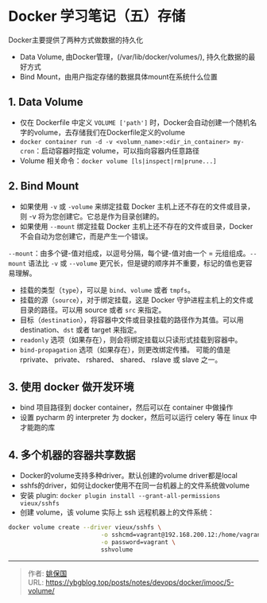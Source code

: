 # Docker 学习笔记（五）存储


Docker主要提供了两种方式做数据的持久化

- Data Volume, 由Docker管理，(/var/lib/docker/volumes/), 持久化数据的最好方式
- Bind Mount，由用户指定存储的数据具体mount在系统什么位置

## 1. Data Volume

- 仅在 Dockerfile 中定义 `VOLUME ['path']` 时，Docker会自动创建一个随机名字的volume，去存储我们在Dockerfile定义的volume
- `docker container run -d -v <volumn_name>:<dir_in_container> my-cron`：启动容器时指定 volume，可以指向容器内任意路径
- Volume 相关命令：`docker volume [ls|inspect|rm|prune...]`

## 2. Bind Mount

- 如果使用 `-v` 或 `-volume` 来绑定挂载 Docker 主机上还不存在的文件或目录，则 -v 将为您创建它。它总是作为目录创建的。
- 如果使用 `--mount` 绑定挂载 Docker 主机上还不存在的文件或目录，Docker 不会自动为您创建它，而是产生一个错误。

`--mount`：由多个键-值对组成，以逗号分隔，每个键-值对由一个 <key>=<value> 元组组成。`--mount` 语法比 `-v` 或 `--volume` 更冗长，但是键的顺序并不重要，标记的值也更容易理解。

- 挂载的类型（`type`），可以是 `bind`、`volume` 或者 `tmpfs`。
- 挂载的源（`source`），对于绑定挂载，这是 Docker 守护进程主机上的文件或目录的路径。可以用 source 或者 `src` 来指定。
- 目标（`destination`），将容器中文件或目录挂载的路径作为其值。可以用 destination、`dst` 或者 target 来指定。
- `readonly` 选项（如果存在），则会将绑定挂载以只读形式挂载到容器中。
- `bind-propagation` 选项（如果存在），则更改绑定传播。 可能的值是 rprivate、 private、 rshared、 shared、 rslave 或 slave 之一。



## 3. 使用 docker 做开发环境

- bind 项目路径到 docker container，然后可以在 container 中做操作
- 设置 pycharm 的 interpreter 为 docker，然后可以运行 celery 等在 linux 中才能跑的库

## 4. 多个机器的容器共享数据

- Docker的volume支持多种driver。默认创建的volume driver都是local
- sshfs的driver，如何让docker使用不在同一台机器上的文件系统做volume
- 安装 plugin: `docker plugin install --grant-all-permissions vieux/sshfs`
- 创建 volume，该 volume 实际上 ssh 远程机器上的文件系统：

```bash
docker volume create --driver vieux/sshfs \
                          -o sshcmd=vagrant@192.168.200.12:/home/vagrant \
                          -o password=vagrant \
                          sshvolume
```


---

> 作者: [姚保国](https://ybgblog.top)  
> URL: https://ybgblog.top/posts/notes/devops/docker/imooc/5-volume/  

